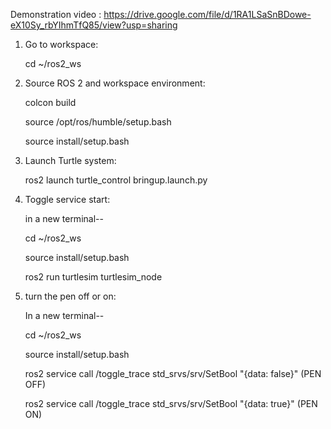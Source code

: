 Demonstration video : https://drive.google.com/file/d/1RA1LSaSnBDowe-eX10Sy_rbYIhmTfQ85/view?usp=sharing


1. Go to workspace:

    cd ~/ros2_ws

2. Source ROS 2 and workspace environment:


    colcon build
    
    source /opt/ros/humble/setup.bash

    source install/setup.bash


3. Launch Turtle system:

    ros2 launch turtle_control bringup.launch.py


4. Toggle service start:

    in a new terminal--

    cd ~/ros2_ws

    source install/setup.bash

    ros2 run turtlesim turtlesim_node

5. turn the pen off or on:

    In a new terminal--
    
    cd ~/ros2_ws

    source install/setup.bash

    ros2 service call /toggle_trace std_srvs/srv/SetBool "{data: false}"  (PEN OFF)

    ros2 service call /toggle_trace std_srvs/srv/SetBool "{data: true}"   (PEN ON)
